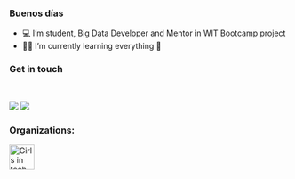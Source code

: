 ### Buenos días

- 💻 I’m student, Big Data Developer and Mentor in WIT Bootcamp project
- 🚀🌱 I’m currently learning everything 🤣
  <br/>

### Get in touch

<br/>
 <p>
  <a href="mailto:klaragajaszek21@wp.pl?subject=[GitHub]%20🚀"><img src="https://img.shields.io/badge/e‑mail-D14836.svg?style=for-the-badge&logo=GMail&logoColor=white"/></a>
  <a href="https://www.linkedin.com/in/klara-gajaszek-7aa043189/"><img src="https://img.shields.io/badge/linkedin-0077B5.svg?style=for-the-badge&logo=linkedin&logoColor=white"/></a>
</p>


### Organizations:

<img align="left" alt="Girls in tech" width="45px" height="45px" src="https://user-images.githubusercontent.com/59035908/89677651-1f781180-d8ee-11ea-8bb0-e7c20ac26311.jpg" />




